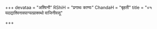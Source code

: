 +++
devataa = "अश्विनौ"
RShiH = "प्रगाथः काण्वः"
ChandaH = "बृहती"
title = "०५ यदद्याश्विनावपाग्यत्प्राक्स्थो वाजिनीवसू"

+++

